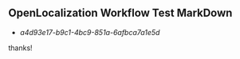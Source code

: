 ## OpenLocalization Workflow Test MarkDown
* *a4d93e17-b9c1-4bc9-851a-6afbca7a1e5d*
 
thanks!

<!--HONumber=Nov16_HO1-->


